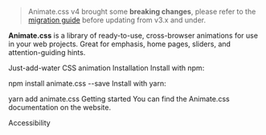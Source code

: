 > Animate.css v4 brought some **breaking changes**, please refer to the [migration guide](#migration) before updating from v3.x and under.

**Animate.css** is a library of ready-to-use, cross-browser animations for use in your web projects. Great for emphasis, home pages, sliders, and attention-guiding hints.

Just-add-water CSS animation
Installation
Install with npm:

npm install animate.css --save
Install with yarn:

yarn add animate.css
Getting started
You can find the Animate.css documentation on the website.

Accessibility
